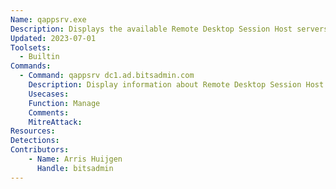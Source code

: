 ```yaml
---
Name: qappsrv.exe
Description: Displays the available Remote Desktop Session Host servers on the network
Updated: 2023-07-01
Toolsets:
  - Builtin
Commands:
  - Command: qappsrv dc1.ad.bitsadmin.com
    Description: Display information about Remote Desktop Session Host server
    Usecases:
    Function: Manage
    Comments:
    MitreAttack:
Resources:
Detections:
Contributors:
    - Name: Arris Huijgen
      Handle: bitsadmin
---
```

